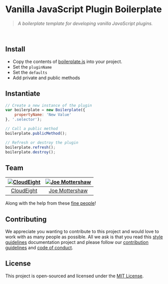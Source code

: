 # Vanilla JavaScript Plugin Boilerplate
> *A boilerplate template for developing vanilla JavaScript plugins.*
<br />


## Install
- Copy the contents of [boilerplate.js](./boilerplate.js) into your project.
- Set the `pluginName`
- Set the `defaults`
- Add private and public methods


## Instantiate
``` javascript
// Create a new instance of the plugin
var boilerplate = new Boilerplate({
    propertyName: 'New Value'
}, '.selector');

// Call a public method
boilerplate.publicMethod();

// Refresh or destroy the plugin
boilerplate.refresh();
boilerplate.destroy();
```


## Team
| [![CloudEight](https://avatars1.githubusercontent.com/u/39433551?s=100)](https://github.com/cloudeight) | [![Joe Mottershaw](https://avatars1.githubusercontent.com/u/5093255?s=100)](https://github.com/joemottershaw) |
|:-------------------------------------------------------------------------------------------------------:|:-------------------------------------------------------------------------------------------------------------:|
| [CloudEight](https://github.com/cloudeight)                                                             | [Joe Mottershaw](https://github.com/joemottershaw)                                                            |

Along with the help from these [fine people](https://github.com/cloudeight/github-boilerplate/graphs/contributors)!


## Contributing
We appreciate you wanting to contribute to this project and would love to work with as many people as possible. All we ask is that you read this [style guidelines](https://github.com/cloudeight/style-guidelines) documentation project and please follow our [contribution guidelines](./.github/CONTRIBUTING.md) and [code of conduct](./.github/CODE_OF_CONDUCT.md).


## License
This project is open-sourced and licensed under the [MIT License](./LICENSE).
